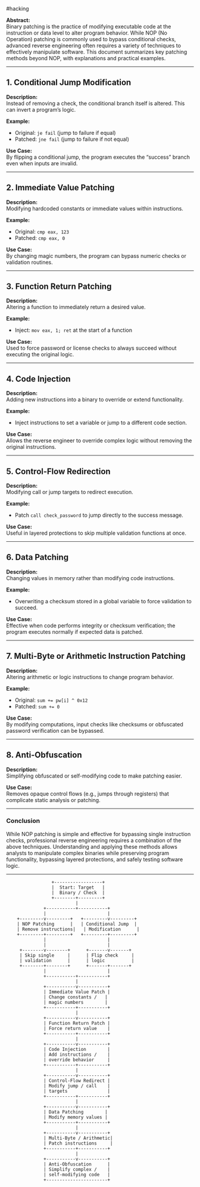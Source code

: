 #hacking 

**Abstract:**  
Binary patching is the practice of modifying executable code at the instruction or data level to alter program behavior. While NOP (No Operation) patching is commonly used to bypass conditional checks, advanced reverse engineering often requires a variety of techniques to effectively manipulate software. This document summarizes key patching methods beyond NOP, with explanations and practical examples.

---

## 1. Conditional Jump Modification

**Description:**  
Instead of removing a check, the conditional branch itself is altered. This can invert a program’s logic.

**Example:**

- Original: `je fail` (jump to failure if equal)
- Patched: `jne fail` (jump to failure if not equal)


**Use Case:**  
By flipping a conditional jump, the program executes the “success” branch even when inputs are invalid.

---

## 2. Immediate Value Patching

**Description:**  
Modifying hardcoded constants or immediate values within instructions.

**Example:**

- Original: `cmp eax, 123`
- Patched: `cmp eax, 0`

**Use Case:**  
By changing magic numbers, the program can bypass numeric checks or validation routines.

---

## 3. Function Return Patching

**Description:**  
Altering a function to immediately return a desired value.

**Example:**

- Inject: `mov eax, 1; ret` at the start of a function

**Use Case:**  
Used to force password or license checks to always succeed without executing the original logic.

---

## 4. Code Injection

**Description:**  
Adding new instructions into a binary to override or extend functionality.

**Example:**

- Inject instructions to set a variable or jump to a different code section.

**Use Case:**  
Allows the reverse engineer to override complex logic without removing the original instructions.

---

## 5. Control-Flow Redirection

**Description:**  
Modifying call or jump targets to redirect execution.

**Example:**

- Patch `call check_password` to jump directly to the success message.


**Use Case:**  
Useful in layered protections to skip multiple validation functions at once.

---

## 6. Data Patching

**Description:**  
Changing values in memory rather than modifying code instructions.

**Example:**

- Overwriting a checksum stored in a global variable to force validation to succeed.    

**Use Case:**  
Effective when code performs integrity or checksum verification; the program executes normally if expected data is patched.

---

## 7. Multi-Byte or Arithmetic Instruction Patching

**Description:**  
Altering arithmetic or logic instructions to change program behavior.

**Example:**

- Original: `sum += pw[i] ^ 0x12`
- Patched: `sum += 0`

**Use Case:**  
By modifying computations, input checks like checksums or obfuscated password verification can be bypassed.

---

## 8. Anti-Obfuscation

**Description:**  
Simplifying obfuscated or self-modifying code to make patching easier.

**Use Case:**  
Removes opaque control flows (e.g., jumps through registers) that complicate static analysis or patching.

---

### **Conclusion**

While NOP patching is simple and effective for bypassing single instruction checks, professional reverse engineering requires a combination of the above techniques. Understanding and applying these methods allows analysts to manipulate complex binaries while preserving program functionality, bypassing layered protections, and safely testing software logic.

---


                     +------------------+
                     |  Start: Target   |
                     |  Binary / Check  |
                     +--------+---------+
                              |
                  +-----------+-----------+
                  |                       |
        +---------v---------+   +---------v---------+
        | NOP Patching      |   | Conditional Jump  |
        | Remove instructions|   | Modification      |
        +---------+---------+   +---------+---------+
                  |                       |
                  |                       |
         +--------v--------+      +-------v-------+
         | Skip single     |      | Flip check     |
         | validation      |      | logic          |
         +--------+--------+      +-------+-------+
                  |                       |
                  +-----------+-----------+
                              |
                  +-----------v-----------+
                  | Immediate Value Patch |
                  | Change constants /   |
                  | magic numbers        |
                  +-----------+-----------+
                              |
                  +-----------v-----------+
                  | Function Return Patch |
                  | Force return value    |
                  +-----------+-----------+
                              |
                  +-----------v-----------+
                  | Code Injection        |
                  | Add instructions /    |
                  | override behavior     |
                  +-----------+-----------+
                              |
                  +-----------v-----------+
                  | Control-Flow Redirect |
                  | Modify jump / call    |
                  | targets               |
                  +-----------+-----------+
                              |
                  +-----------v-----------+
                  | Data Patching        |
                  | Modify memory values |
                  +-----------+-----------+
                              |
                  +-----------v-----------+
                  | Multi-Byte / Arithmetic|
                  | Patch instructions     |
                  +-----------+-----------+
                              |
                  +-----------v-----------+
                  | Anti-Obfuscation      |
                  | Simplify complex /    |
                  | self-modifying code   |
                  +-----------------------+

